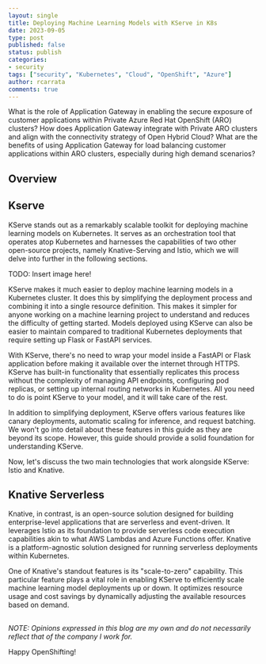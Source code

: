 ```yaml
---
layout: single
title: Deploying Machine Learning Models with KServe in K8s 
date: 2023-09-05
type: post
published: false
status: publish
categories: 
- security
tags: ["security", "Kubernetes", "Cloud", "OpenShift", "Azure"]
author: rcarrata
comments: true
---
```


What is the role of Application Gateway in enabling the secure exposure of customer applications within Private Azure Red Hat OpenShift (ARO) clusters?
How does Application Gateway integrate with Private ARO clusters and align with the connectivity strategy of Open Hybrid Cloud?
What are the benefits of using Application Gateway for load balancing customer applications within ARO clusters, especially during high demand scenarios?

## Overview



## Kserve

KServe stands out as a remarkably scalable toolkit for deploying machine learning models on Kubernetes. It serves as an orchestration tool that operates atop Kubernetes and harnesses the capabilities of two other open-source projects, namely Knative-Serving and Istio, which we will delve into further in the following sections.

TODO: Insert image here!

KServe makes it much easier to deploy machine learning models in a Kubernetes cluster. It does this by simplifying the deployment process and combining it into a single resource definition. This makes it simpler for anyone working on a machine learning project to understand and reduces the difficulty of getting started. Models deployed using KServe can also be easier to maintain compared to traditional Kubernetes deployments that require setting up Flask or FastAPI services.

With KServe, there's no need to wrap your model inside a FastAPI or Flask application before making it available over the internet through HTTPS. KServe has built-in functionality that essentially replicates this process without the complexity of managing API endpoints, configuring pod replicas, or setting up internal routing networks in Kubernetes. All you need to do is point KServe to your model, and it will take care of the rest.

In addition to simplifying deployment, KServe offers various features like canary deployments, automatic scaling for inference, and request batching. We won't go into detail about these features in this guide as they are beyond its scope. However, this guide should provide a solid foundation for understanding KServe.

Now, let's discuss the two main technologies that work alongside KServe: Istio and Knative.

## Knative Serverless

Knative, in contrast, is an open-source solution designed for building enterprise-level applications that are serverless and event-driven. It leverages Istio as its foundation to provide serverless code execution capabilities akin to what AWS Lambdas and Azure Functions offer. Knative is a platform-agnostic solution designed for running serverless deployments within Kubernetes.

One of Knative's standout features is its "scale-to-zero" capability. This particular feature plays a vital role in enabling KServe to efficiently scale machine learning model deployments up or down. It optimizes resource usage and cost savings by dynamically adjusting the available resources based on demand.

##

*NOTE: Opinions expressed in this blog are my own and do not necessarily reflect that of the company I work for.*

Happy OpenShifting!

<script type="text/javascript" src="https://cdnjs.buymeacoffee.com/1.0.0/button.prod.min.js" data-name="bmc-button" data-slug="rcarrata" data-color="#FFDD00" data-emoji=""  data-font="Cookie" data-text="Buy me a coffee :)" data-outline-color="#000000" data-font-color="#000000" data-coffee-color="#ffffff" ></script>